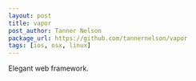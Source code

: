 ```yaml
---
layout: post
title: vapor
post_author: Tanner Nelson
package_url: https://github.com/tannernelson/vapor
tags: [ios, osx, linux]
---
```


Elegant web framework.

<!--PKG_END-->
